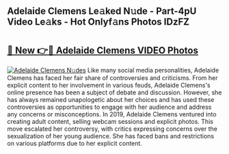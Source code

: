 ## Adelaide Clemens Le𝚊ked N𝚞de - Part-4pU Video Le𝚊ks - Hot Onlyf𝚊ns Photos IDzFZ

# <h2><a href="http://ac53880.deff.icu/?id=Adelaide+Clemens">🔗 New 👉🔴 Adelaide Clemens VIDEO Photos</a></h2>

[![Adelaide Clemens N𝚞des](https://i.imgur.com/rIISA9y.gif)](http://ac53880.deff.icu/?id=Adelaide+Clemens)
Like many social media personalities, Adelaide Clemens has faced her fair share of controversies and criticisms. From her explicit content to her involvement in various feuds, Adelaide Clemens's online presence has been a subject of debate and discussion. However, she has always remained unapologetic about her choices and has used these controversies as opportunities to engage with her audience and address any concerns or misconceptions. In 2019, Adelaide Clemens ventured into creating adult content, selling webcam sessions and explicit photos. This move escalated her controversy, with critics expressing concerns over the sexualization of her young audience. She has faced bans and restrictions on various platforms due to her explicit content.
